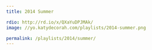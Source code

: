```yaml
---
title: 2014 Summer

rdio: http://rd.io/x/QXaYuDPJMAk/
image: //yo.katydecorah.com/playlists/2014-summer.png

permalink: /playlists/2014/summer/
---
```

